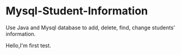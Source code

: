 # Mysql-Student-Information
Use Java and Mysql database to add, delete, find, change students' information.

Hello,I'm first test.
